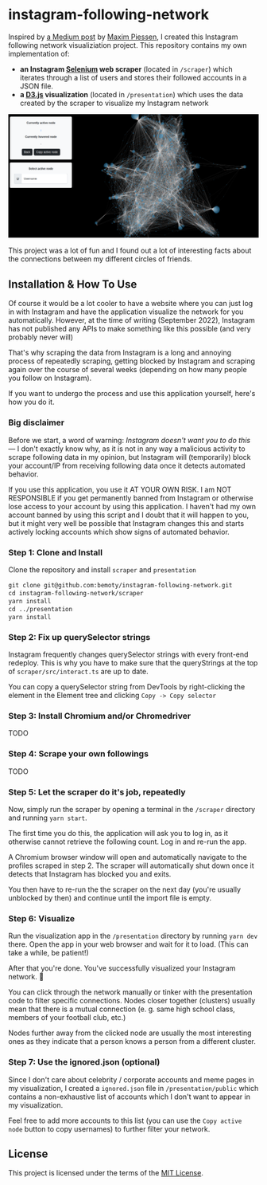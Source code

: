 # instagram-following-network

Inspired by [a Medium post](https://medium.com/@maximpiessen/how-i-visualised-my-instagram-network-and-what-i-learned-from-it-d7cc125ef297) by [Maxim Piessen](https://github.com/maximpiessen), I created this Instagram following network visualiziation project. This repository contains my own implementation of:

- **an Instagram [Selenium](https://selenium.dev) web scraper** (located in `/scraper`) which iterates through a list of users and stores their followed accounts in a JSON file.
- **a [D3.js](https://d3js.org/) visualization** (located in `/presentation`) which uses the data created by the scraper to visualize my Instagram network

![Application screenshot](/.github/screenshot.png)

This project was a lot of fun and I found out a lot of interesting facts about the connections between my different circles of friends.

## Installation & How To Use

Of course it would be a lot cooler to have a website where you can just log in with Instagram and have the application visualize the network for you automatically. However, at the time of writing (September 2022), Instagram has not published any APIs to make something like this possible (and very probably never will)

That's why scraping the data from Instagram is a long and annoying process of repeatedly scraping, getting blocked by Instagram and scraping again over the course of several weeks (depending on how many people you follow on Instagram).

If you want to undergo the process and use this application yourself, here's how you do it.

### Big disclaimer

Before we start, a word of warning: *Instagram doesn't want you to do this* — I don't exactly know why, as it is not in any way a malicious activity to scrape following data in my opinion, but Instagram will (temporarily) block your account/IP from receiving following data once it detects automated behavior.

If you use this application, you use it AT YOUR OWN RISK. I am NOT RESPONSIBLE if you get permanently banned from Instagram or otherwise lose access to your account by using this application. I haven't had my own account banned by using this script and I doubt that it will happen to you, but it might very well be possible that Instagram changes this and starts actively locking accounts which show signs of automated behavior.

### Step 1: Clone and Install

Clone the repository and install `scraper` and `presentation`

```shell
git clone git@github.com:bemoty/instagram-following-network.git
cd instagram-following-network/scraper
yarn install
cd ../presentation
yarn install
```

### Step 2: Fix up querySelector strings

Instagram frequently changes querySelector strings with every front-end redeploy. This is why you have to make sure that the queryStrings at the top of `scraper/src/interact.ts` are up to date.

You can copy a querySelector string from DevTools by right-clicking the element in the Element tree and clicking `Copy -> Copy selector`

### Step 3: Install Chromium and/or Chromedriver

TODO

### Step 4: Scrape your own followings

TODO

### Step 5: Let the scraper do it's job, repeatedly

Now, simply run the scraper by opening a terminal in the `/scraper` directory and running `yarn start`.

The first time you do this, the application will ask you to log in, as it otherwise cannot retrieve the following count. Log in and re-run the app.

A Chromium browser window will open and automatically navigate to the profiles scraped in step 2. The scraper will automatically shut down once it detects that Instagram has blocked you and exits.

You then have to re-run the the scraper on the next day (you're usually unblocked by then) and continue until the import file is empty.

### Step 6: Visualize

Run the visualization app in the `/presentation` directory by running `yarn dev` there. Open the app in your web browser and wait for it to load. (This can take a while, be patient!)

After that you're done. You've successfully visualized your Instagram network. 🎉

You can click through the network manually or tinker with the presentation code to filter specific connections. Nodes closer together (clusters) usually mean that there is a mutual connection (e. g. same high school class, members of your football club, etc.)

Nodes further away from the clicked node are usually the most interesting ones as they indicate that a person knows a person from a different cluster.

### Step 7: Use the ignored.json (optional)

Since I don't care about celebrity / corporate accounts and meme pages in my visualization, I created a `ignored.json` file in `/presentation/public` which contains a non-exhaustive list of accounts which I don't want to appear in my visualization.

Feel free to add more accounts to this list (you can use the `Copy active node` button to copy usernames) to further filter your network.

## License

This project is licensed under the terms of the [MIT License](https://choosealicense.com/licenses/mit/).


